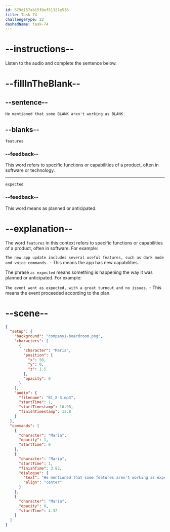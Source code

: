 ```yaml
---
id: 679d157ab15f8ef51321e536
title: Task 74
challengeType: 22
dashedName: task-74
---
```


<!-- (Audio) Maria: He mentioned that some features aren't working as expected. -->

# --instructions--

Listen to the audio and complete the sentence below.

# --fillInTheBlank--

## --sentence--

`He mentioned that some BLANK aren't working as BLANK.`

## --blanks--

`features`

### --feedback--

This word refers to specific functions or capabilities of a product, often in software or technology.

---

`expected`

### --feedback--

This word means as planned or anticipated.

# --explanation--

The word `features` in this context refers to specific functions or capabilities of a product, often in software. For example:

`The new app update includes several useful features, such as dark mode and voice commands.` - This means the app has new capabilities.

The phrase `as expected` means something is happening the way it was planned or anticipated. For example:

`The event went as expected, with a great turnout and no issues.` - This means the event proceeded according to the plan.

# --scene--

```json
{
  "setup": {
    "background": "company1-boardroom.png",
    "characters": [
      {
        "character": "Maria",
        "position": {
          "x": 50,
          "y": 0,
          "z": 1.5
        },
        "opacity": 0
      }
    ],
    "audio": {
      "filename": "B1_8-3.mp3",
      "startTime": 1,
      "startTimestamp": 10.98,
      "finishTimestamp": 13.8
    }
  },
  "commands": [
    {
      "character": "Maria",
      "opacity": 1,
      "startTime": 0
    },
    {
      "character": "Maria",
      "startTime": 1,
      "finishTime": 3.82,
      "dialogue": {
        "text": "He mentioned that some features aren't working as expected.",
        "align": "center"
      }
    },
    {
      "character": "Maria",
      "opacity": 0,
      "startTime": 4.32
    }
  ]
}
```

